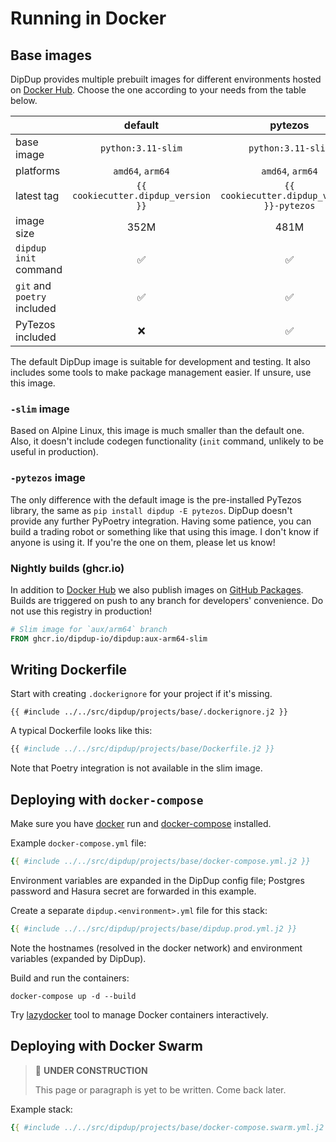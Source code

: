 # Running in Docker

## Base images

DipDup provides multiple prebuilt images for different environments hosted on [Docker Hub](https://hub.docker.com/r/dipdup/dipdup). Choose the one according to your needs from the table below.

| | default | pytezos | slim |
| - | :-: | :-: | :-: |
| base image | `python:3.11-slim` | `python:3.11-slim` | `python:3.11-alpine` |
| platforms | `amd64`, `arm64` | `amd64`, `arm64` | `amd64`, `arm64` |
| latest tag | `{{ cookiecutter.dipdup_version }}` | `{{ cookiecutter.dipdup_version }}-pytezos` | `{{ cookiecutter.dipdup_version }}-slim` |
| image size | 352M | 481M | 136M | <!-- TODO: Possibly outdated -->
| `dipdup init` command | ✅ | ✅ | ❌ |
| `git` and `poetry` included | ✅ | ✅ | ❌ |
| PyTezos included | ❌ | ✅ | ❌

The default DipDup image is suitable for development and testing. It also includes some tools to make package management easier. If unsure, use this image.

### `-slim` image

Based on Alpine Linux, this image is much smaller than the default one. Also, it doesn't include codegen functionality (`init` command, unlikely to be useful in production).

### `-pytezos` image

The only difference with the default image is the pre-installed PyTezos library, the same as `pip install dipdup -E pytezos`. DipDup doesn't provide any further PyPoetry integration. Having some patience, you can build a trading robot or something like that using this image. I don't know if anyone is using it. If you're the one on them, please let us know!

### Nightly builds (ghcr.io)

In addition to [Docker Hub](https://hub.docker.com/r/dipdup/dipdup) we also publish images on [GitHub Packages](https://github.com/dipdup-io/dipdup/pkgs/container/dipdup). Builds are triggered on push to any branch for developers' convenience. Do not use this registry in production!

```Dockerfile
# Slim image for `aux/arm64` branch
FROM ghcr.io/dipdup-io/dipdup:aux-arm64-slim
```

## Writing Dockerfile

Start with creating `.dockerignore` for your project if it's missing.

```text
{{ #include ../../src/dipdup/projects/base/.dockerignore.j2 }}
```

A typical Dockerfile looks like this:

```Dockerfile
{{ #include ../../src/dipdup/projects/base/Dockerfile.j2 }}
```

Note that Poetry integration is not available in the slim image.

## Deploying with `docker-compose`

Make sure you have [docker](https://docs.docker.com/get-docker/) run and [docker-compose](https://docs.docker.com/compose/install/) installed.

Example `docker-compose.yml` file:

```yaml
{{ #include ../../src/dipdup/projects/base/docker-compose.yml.j2 }}
```

Environment variables are expanded in the DipDup config file; Postgres password and Hasura secret are forwarded in this example.

Create a separate `dipdup.<environment>.yml` file for this stack:

```yaml
{{ #include ../../src/dipdup/projects/base/dipdup.prod.yml.j2 }}
```

Note the hostnames (resolved in the docker network) and environment variables (expanded by DipDup).

Build and run the containers:

```shell
docker-compose up -d --build
```

Try [lazydocker](https://github.com/jesseduffield/lazydocker) tool to manage Docker containers interactively.

## Deploying with Docker Swarm

> 🚧 **UNDER CONSTRUCTION**
>
> This page or paragraph is yet to be written. Come back later.

Example stack:

```yaml
{{ #include ../../src/dipdup/projects/base/docker-compose.swarm.yml.j2 }}
```
